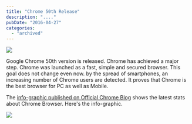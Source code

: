 ```yaml
---
title: "Chrome 50th Release"
description: "...."
pubDate: "2016-04-27"
categories: 
  - "archived"
---
```


[![](/images/2016-04-20_0941.png)](https://4.bp.blogspot.com/-_GUBt-iCOQ8/VyDhumGVBZI/AAAAAAAAC5k/u3KZQRT4Y54UDFS-ZztgTalkfW4J1prDgCLcB/s1600/2016-04-20_0941.png)

  

Google Chrome 50th version is released. Chrome has achieved a major step. Chrome was launched as a fast, simple and secured browser. This goal does not change even now. by the spread of smartphones, an increasing number of Chrome users are detected. It proves that Chrome is the best browser for PC as well as Mobile.

  

The [info-graphic published on Official Chrome Blog](https://chrome.googleblog.com/2016/04/chrome-50-releases-and-counting.html) shows the latest stats about Chrome Browser. Here's the info-graphic.  
  

[![](/images/Chrome50thRelease.png)](https://2.bp.blogspot.com/-6r8d-7nYGVc/VyDj7l2ZtpI/AAAAAAAAC54/lkpSgVchSXA-v3ZCwDI9oqsXdyxoTuHDQCLcB/s1600/Chrome50thRelease.png)
